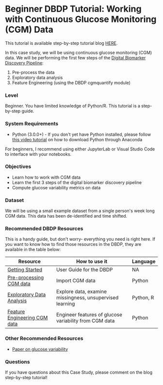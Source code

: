 # Beginner DBDP Tutorial: Working with Continuous Glucose Monitoring (CGM) Data

This tutorial is available step-by-step tutorial blog [HERE](https://medium.com/digital-biomarker-discovery/working-with-continuous-glucose-monitor-cgm-data-1b0a53115b8f). 

In this case study, we will be using continuous glucose monitoring (CGM) data. We will be performing the first few steps of the [Digital Biomarker Discovery Pipeline](https://dbdp.org): 
1. Pre-process the data
2. Exploratory data analysis
3. Feature Engineering (using the DBDP cgmquantify module)

### Level
Beginner. You have limited knowledge of Python/R. This tutorial is a step-by-step guide.

### System Requirements
* Python (3.0.0+) - If you don't yet have Python installed, please follow [this video tutorial](https://www.youtube.com/watch?v=YJC6ldI3hWk) on how to download Python through Anaconda

For beginners, I recommend using either JupyterLab or Visual Studio Code to interface with your notebooks.

### Objectives
* Learn how to work with CGM data
* Learn the first 3 steps of the digital biomarker discovery pipeline
* Compute glucose variability metrics on data

### Dataset
We will be using a small example dataset from a single person's week long CGM data. This data has been de-identified and time shifted.

### Recommended DBDP Resources
This is a handy guide, but don't worry- everything you need is right here. If you want to know how to find those resources in the DBDP, they are available in the table below:

| Resource | How to use it | Language |
| ------ | ------ | ------ | 
| [Getting Started](https://github.com/DigitalBiomarkerDiscoveryPipeline/DBDP/wiki/USER-GUIDE) | User Guide for the DBDP | NA |
| [Pre-processing CGM data](https://github.com/DigitalBiomarkerDiscoveryPipeline/cgmquantify) | Import CGM data | Python | 
| [Exploratory Data Analysis](https://github.com/DigitalBiomarkerDiscoveryPipeline/Exploratory-Data-Analysis) | Explore data, examine missingness, unsupervised learning | Python, R | 
| [Feature Engineering CGM data](https://github.com/DigitalBiomarkerDiscoveryPipeline/cgmquantify) | Engineer features of glucose variability from CGM data | Python |

### Other Recommended Resources
* [Paper on glucose variability](https://journals.sagepub.com/doi/full/10.1177/1932296819826111)

### Questions
If you have questions about this Case Study, please comment on the blog step-by-step tutorial! 
